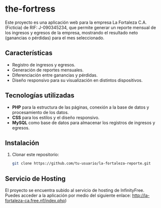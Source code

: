 # the-fortress

Este proyecto es una aplicación web para la empresa La Fortaleza C.A. (Ficticia) de RIF: J-090345234, que permite generar un reporte mensual de los ingresos y egresos de la empresa, mostrando el resultado neto (ganancias o pérdidas) para el mes seleccionado.

## Características

- Registro de ingresos y egresos.
- Generación de reportes mensuales.
- Diferenciación entre ganancias y pérdidas.
- Diseño responsivo para su visualización en distintos dispositivos.

## Tecnologías utilizadas

- **PHP** para la estructura de las páginas, conexión a la base de datos y procesamiento de los datos.
- **CSS** para los estilos y el diseño responsivo.
- **MySQL** como base de datos para almacenar los registros de ingresos y egresos.

## Instalación

1. Clonar este repositorio:

   ```bash
   git clone https://github.com/tu-usuario/la-fortaleza-reporte.git
## Servicio de Hosting

El proyecto se encuentra subido al servicio de hosting de InfinityFree. Puedes acceder a la aplicación por medio del siguiente enlace: http://la-fortaleza-ca.free.nf/index.php)
